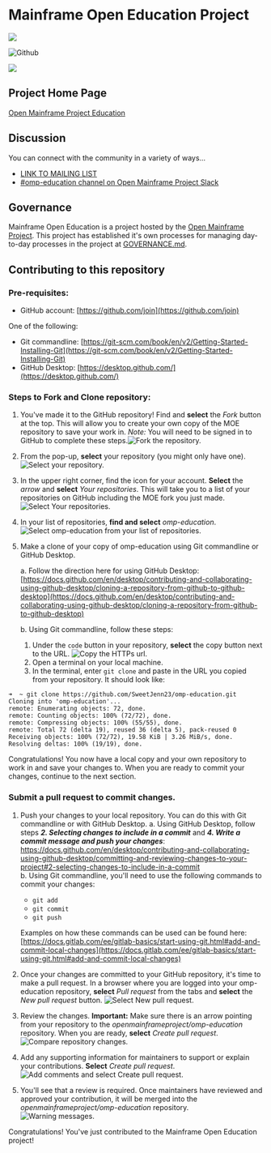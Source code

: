 # Mainframe Open Education Project


![](https://github.com/openmainframeproject/artwork/blob/master/projects/education/education-color.svg)

![Github](https://img.shields.io/github/license/openmainframeproject/omp-education)

![](https://artwork.openmainframeproject.org/projects/mainframe-open-education/color/mainframe-open-education-color.svg)

## Project Home Page

[Open Mainframe Project Education](https://www.openmainframeproject.org/projects/mainframeopeneducation)


## Discussion

You can connect with the community in a variety of ways...

- [LINK TO MAILING LIST](https://lists.openmainframeproject.org/g/omp-education-discussion)
- [#omp-education channel on Open Mainframe Project Slack](https://slack.openmainframeproject.org)


## Governance
Mainframe Open Education is a project hosted by the [Open Mainframe Project](https://openmainframeproject.org). This project has established it's own processes for managing day-to-day processes in the project at [GOVERNANCE.md](GOVERNANCE.md).

## Contributing to this repository

### Pre-requisites:
* GitHub account: [https://github.com/join](https://github.com/join)

One of the following: 

* Git commandline: [https://git-scm.com/book/en/v2/Getting-Started-Installing-Git](https://git-scm.com/book/en/v2/Getting-Started-Installing-Git)
* GitHub Desktop: [https://desktop.github.com/](https://desktop.github.com/)

### Steps to Fork and Clone repository:
1. You've made it to the GitHub repository! Find and **select** the *Fork* button at the top. This will allow you to create your own copy of the MOE repository to save your work in. _Note:_ You will need to be signed in to GitHub to complete these steps.![Fork the repository.](images/Fork.png)

2. From the pop-up, **select** your repository (you might only have one).![Select your repository.](images/SelectRepository.png)

3. In the upper right corner, find the icon for your account. **Select** the *arrow* and **select** *Your repositories*. This will take you to a list of your repositories on GitHub including the MOE fork you just made. ![Select Your repositories.](images/YourRepositories.png) 

4. In your list of repositories, **find and select** *omp-education*. ![Select omp-education from your list of repositories.](images/omp-education.png) 

5. Make a clone of your copy of omp-education using Git commandline or GitHub Desktop. 
	
	a. Follow the direction here for using GitHub Desktop: [https://docs.github.com/en/desktop/contributing-and-collaborating-using-github-desktop/cloning-a-repository-from-github-to-github-desktop](https://docs.github.com/en/desktop/contributing-and-collaborating-using-github-desktop/cloning-a-repository-from-github-to-github-desktop)
	
	b. Using Git commandline, follow these steps:
		
	1. Under the `code` button in your repository, **select** the copy button next to the URL. ![Copy the HTTPs url.](images/Clone.png)
	2. Open a terminal on your local machine.
	3. In the terminal, enter `git clone` and paste in the URL you copied from your repository. It should look like: 
```
➜  ~ git clone https://github.com/SweetJenn23/omp-education.git
Cloning into 'omp-education'...
remote: Enumerating objects: 72, done.
remote: Counting objects: 100% (72/72), done.
remote: Compressing objects: 100% (55/55), done.
remote: Total 72 (delta 19), reused 36 (delta 5), pack-reused 0
Receiving objects: 100% (72/72), 19.58 KiB | 3.26 MiB/s, done.
Resolving deltas: 100% (19/19), done.
```
	
Congratulations! You now have a local copy and your own repository to work in and save your changes to. When you are ready to commit your changes, continue to the next section.

### Submit a pull request to commit changes.

1. Push your changes to your local repository. You can do this with Git commandline or with GitHub Desktop.
	a. Using GitHub Desktop, follow steps ***2. Selecting changes to include in a commit*** and ***4. Write a commit message and push your changes***: [https://docs.github.com/en/desktop/contributing-and-collaborating-using-github-desktop/committing-and-reviewing-changes-to-your-project#2-selecting-changes-to-include-in-a-commit	
](https://docs.github.com/en/desktop/contributing-and-collaborating-using-github-desktop/committing-and-reviewing-changes-to-your-project#2-selecting-changes-to-include-in-a-commit)
	b. Using Git commandline, you'll need to use the following commands to commit your changes:
	* `git add`
	* `git commit`
	* `git push` 
	
	Examples on how these commands can be used can be found here: [https://docs.gitlab.com/ee/gitlab-basics/start-using-git.html#add-and-commit-local-changes](https://docs.gitlab.com/ee/gitlab-basics/start-using-git.html#add-and-commit-local-changes)	

2. Once your changes are committed to your GitHub repository, it's time to make a pull request. In a browser where you are logged into your omp-education repository, **select** *Pull request* from the tabs and **select** the *New pull request* button. ![Select New pull request.](images/NewPullRequest.png)

3. Review the changes. **Important:** Make sure there is an arrow pointing from your repository to the *openmainframeproject/omp-education* repository. When you are ready, **select** *Create pull request*. ![Compare repository changes.](images/CompareRepositories.png)

4. Add any supporting information for maintainers to support or explain your contributions. **Select** *Create pull request*. ![Add comments and select Create pull request.](images/CreatePullRequest.png) 

5. You'll see that a review is required. Once maintainers have reviewed and approved your contribution, it will be merged into the *openmainframeproject/omp-education* repository. ![Warning messages.](images/ReviewRequired.png)

Congratulations! You've just contributed to the Mainframe Open Education project!
